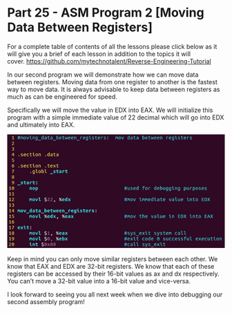 # Part 25 - ASM Program 2 \[Moving Data Between Registers\]

For a complete table of contents of all the lessons please click below as it will give you a brief of each lesson in addition to the topics it will cover.&nbsp;https://github.com/mytechnotalent/Reverse-Engineering-Tutorial

In our second program we will demonstrate how we can move data between registers. Moving data from one register to another is the fastest way to move data. It is always advisable to keep data between registers as much as can be engineered for speed.

Specifically we will move the value in EDX into EAX. We will initialize this program with a simple immediate value of 22 decimal which will go into EDX and ultimately into EAX.

<div class="slate-resizable-image-embed slate-image-embed__resize-full-width"><img src="/imgs/1520145020169.jpg"/></div>

Keep in mind you can only move similar registers between each other. We know that EAX and EDX are 32-bit registers. We know that each of these registers can be accessed by their 16-bit values as ax and dx respectively. You can’t move a 32-bit value into a 16-bit value and vice-versa.

I look forward to seeing you all next week when we dive into debugging our second assembly program!